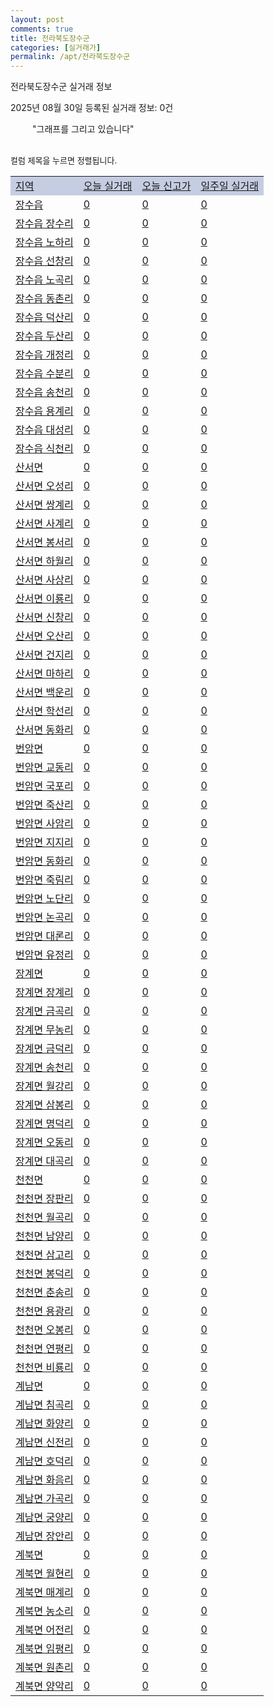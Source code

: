 ```yaml
---
layout: post
comments: true
title: 전라북도장수군
categories: [실거래가]
permalink: /apt/전라북도장수군
---
```


전라북도장수군 실거래 정보

2025년 08월 30일 등록된 실거래 정보: 0건

<!--<script async src="https://pagead2.googlesyndication.com/pagead/js/adsbygoogle.js?client=ca-pub-3485438051770037"
 crossorigin="anonymous"></script>-->

<script type="text/javascript">
  google.charts.load('current', {'packages':['corechart']});
  google.charts.setOnLoadCallback(drawChart);

  function drawChart() {
    var data = google.visualization.arrayToDataTable([['거래일', '매매', '전월세', '전매'], ['21-01', 1, 0, 0], ['21-03', 1, 1, 0], ['21-04', 1, 0, 0], ['21-05', 1, 0, 0], ['21-06', 1, 0, 0], ['21-07', 2, 0, 0], ['21-08', 1, 0, 0], ['21-09', 3, 1, 0], ['21-10', 2, 0, 0], ['21-11', 1, 1, 0], ['21-12', 2, 1, 0], ['22-01', 2, 0, 0], ['22-03', 4, 2, 0], ['22-06', 1, 0, 0], ['22-08', 1, 0, 0], ['23-08', 0, 1, 0], ['23-09', 1, 0, 0], ['23-10', 0, 1, 0], ['23-11', 0, 1, 0], ['23-12', 0, 3, 0], ['24-01', 1, 0, 0]]);

    var options = {
      title: '최근 1년간 유형별 거래량 추이',
      legend: { position: 'bottom' }
    };

    setTimeout(function() {
        var chart = new google.visualization.LineChart(document.getElementById('columnchart_material'));
        chart.draw(data, (options));
        document.getElementById('loading').style.display = 'none';
        var dayLabel = (new Date()).getDay();
        if (dayLabel < 2) {
            sorttable.innerSortFunction.apply(document.getElementById('week'), []);
            sorttable.innerSortFunction.apply(document.getElementById('week'), []);        
        }
        else {
            sorttable.innerSortFunction.apply(document.getElementById('today'), []);
            sorttable.innerSortFunction.apply(document.getElementById('today'), []);
        }
    }, 200);

  }
</script>

<div id="loading" style="z-index:20; display: block; margin-left: 35px">"그래프를 그리고 있습니다"</div>
<div id="columnchart_material" style="width: 95%; margin-left: -35px; display: block"></div>
<!--<div style="width: 95%; margin-left: -35px; display: block">
      <script async src="https://pagead2.googlesyndication.com/pagead/js/adsbygoogle.js?client=ca-pub-3485438051770037"
          crossorigin="anonymous"></script>
      <ins class="adsbygoogle"
          style="display:block"
          data-ad-format="fluid"
          data-ad-layout-key="-fb+5w+4e-db+86"
          data-ad-client="ca-pub-3485438051770037"
          data-ad-slot="1827090281"></ins>
      <script>
          (adsbygoogle = window.adsbygoogle || []).push({});
      </script>
</div>-->
<br>

<font size='small' style='font-size: small;'>컬럼 제목을 누르면 정렬됩니다.</font>
<table class="sortable">
  <tr style='background-color: rgba(114, 132, 186,0.4);'>
    <td id="region"><a href="#">지역</a></td>
    <td id="today"><a href="#">오늘 실거래</a></td>
    <td id="today_new"><a href="#">오늘 신고가</a></td>
    <td id="week"><a href="#">일주일 실거래</a></td>
  </tr>

  
  <tr class="item">
    <td><a href="전라북도장수군장수읍">장수읍</a></td>
    <td><a href="전라북도장수군장수읍">0</a></td>
    <td><a href="전라북도장수군장수읍">0</a></td>
    <td><a href="전라북도장수군장수읍">0</a></td>
  </tr>
    

  <tr class="item">
    <td><a href="전라북도장수군장수읍장수리">장수읍 장수리</a></td>
    <td><a href="전라북도장수군장수읍장수리">0</a></td>
    <td><a href="전라북도장수군장수읍장수리">0</a></td>
    <td><a href="전라북도장수군장수읍장수리">0</a></td>
  </tr>
    

  <tr class="item">
    <td><a href="전라북도장수군장수읍노하리">장수읍 노하리</a></td>
    <td><a href="전라북도장수군장수읍노하리">0</a></td>
    <td><a href="전라북도장수군장수읍노하리">0</a></td>
    <td><a href="전라북도장수군장수읍노하리">0</a></td>
  </tr>
    

  <tr class="item">
    <td><a href="전라북도장수군장수읍선창리">장수읍 선창리</a></td>
    <td><a href="전라북도장수군장수읍선창리">0</a></td>
    <td><a href="전라북도장수군장수읍선창리">0</a></td>
    <td><a href="전라북도장수군장수읍선창리">0</a></td>
  </tr>
    

  <tr class="item">
    <td><a href="전라북도장수군장수읍노곡리">장수읍 노곡리</a></td>
    <td><a href="전라북도장수군장수읍노곡리">0</a></td>
    <td><a href="전라북도장수군장수읍노곡리">0</a></td>
    <td><a href="전라북도장수군장수읍노곡리">0</a></td>
  </tr>
    

  <tr class="item">
    <td><a href="전라북도장수군장수읍동촌리">장수읍 동촌리</a></td>
    <td><a href="전라북도장수군장수읍동촌리">0</a></td>
    <td><a href="전라북도장수군장수읍동촌리">0</a></td>
    <td><a href="전라북도장수군장수읍동촌리">0</a></td>
  </tr>
    

  <tr class="item">
    <td><a href="전라북도장수군장수읍덕산리">장수읍 덕산리</a></td>
    <td><a href="전라북도장수군장수읍덕산리">0</a></td>
    <td><a href="전라북도장수군장수읍덕산리">0</a></td>
    <td><a href="전라북도장수군장수읍덕산리">0</a></td>
  </tr>
    

  <tr class="item">
    <td><a href="전라북도장수군장수읍두산리">장수읍 두산리</a></td>
    <td><a href="전라북도장수군장수읍두산리">0</a></td>
    <td><a href="전라북도장수군장수읍두산리">0</a></td>
    <td><a href="전라북도장수군장수읍두산리">0</a></td>
  </tr>
    

  <tr class="item">
    <td><a href="전라북도장수군장수읍개정리">장수읍 개정리</a></td>
    <td><a href="전라북도장수군장수읍개정리">0</a></td>
    <td><a href="전라북도장수군장수읍개정리">0</a></td>
    <td><a href="전라북도장수군장수읍개정리">0</a></td>
  </tr>
    

  <tr class="item">
    <td><a href="전라북도장수군장수읍수분리">장수읍 수분리</a></td>
    <td><a href="전라북도장수군장수읍수분리">0</a></td>
    <td><a href="전라북도장수군장수읍수분리">0</a></td>
    <td><a href="전라북도장수군장수읍수분리">0</a></td>
  </tr>
    

  <tr class="item">
    <td><a href="전라북도장수군장수읍송천리">장수읍 송천리</a></td>
    <td><a href="전라북도장수군장수읍송천리">0</a></td>
    <td><a href="전라북도장수군장수읍송천리">0</a></td>
    <td><a href="전라북도장수군장수읍송천리">0</a></td>
  </tr>
    

  <tr class="item">
    <td><a href="전라북도장수군장수읍용계리">장수읍 용계리</a></td>
    <td><a href="전라북도장수군장수읍용계리">0</a></td>
    <td><a href="전라북도장수군장수읍용계리">0</a></td>
    <td><a href="전라북도장수군장수읍용계리">0</a></td>
  </tr>
    

  <tr class="item">
    <td><a href="전라북도장수군장수읍대성리">장수읍 대성리</a></td>
    <td><a href="전라북도장수군장수읍대성리">0</a></td>
    <td><a href="전라북도장수군장수읍대성리">0</a></td>
    <td><a href="전라북도장수군장수읍대성리">0</a></td>
  </tr>
    

  <tr class="item">
    <td><a href="전라북도장수군장수읍식천리">장수읍 식천리</a></td>
    <td><a href="전라북도장수군장수읍식천리">0</a></td>
    <td><a href="전라북도장수군장수읍식천리">0</a></td>
    <td><a href="전라북도장수군장수읍식천리">0</a></td>
  </tr>
    

  <tr class="item">
    <td><a href="전라북도장수군산서면">산서면</a></td>
    <td><a href="전라북도장수군산서면">0</a></td>
    <td><a href="전라북도장수군산서면">0</a></td>
    <td><a href="전라북도장수군산서면">0</a></td>
  </tr>
    

  <tr class="item">
    <td><a href="전라북도장수군산서면오성리">산서면 오성리</a></td>
    <td><a href="전라북도장수군산서면오성리">0</a></td>
    <td><a href="전라북도장수군산서면오성리">0</a></td>
    <td><a href="전라북도장수군산서면오성리">0</a></td>
  </tr>
    

  <tr class="item">
    <td><a href="전라북도장수군산서면쌍계리">산서면 쌍계리</a></td>
    <td><a href="전라북도장수군산서면쌍계리">0</a></td>
    <td><a href="전라북도장수군산서면쌍계리">0</a></td>
    <td><a href="전라북도장수군산서면쌍계리">0</a></td>
  </tr>
    

  <tr class="item">
    <td><a href="전라북도장수군산서면사계리">산서면 사계리</a></td>
    <td><a href="전라북도장수군산서면사계리">0</a></td>
    <td><a href="전라북도장수군산서면사계리">0</a></td>
    <td><a href="전라북도장수군산서면사계리">0</a></td>
  </tr>
    

  <tr class="item">
    <td><a href="전라북도장수군산서면봉서리">산서면 봉서리</a></td>
    <td><a href="전라북도장수군산서면봉서리">0</a></td>
    <td><a href="전라북도장수군산서면봉서리">0</a></td>
    <td><a href="전라북도장수군산서면봉서리">0</a></td>
  </tr>
    

  <tr class="item">
    <td><a href="전라북도장수군산서면하월리">산서면 하월리</a></td>
    <td><a href="전라북도장수군산서면하월리">0</a></td>
    <td><a href="전라북도장수군산서면하월리">0</a></td>
    <td><a href="전라북도장수군산서면하월리">0</a></td>
  </tr>
    

  <tr class="item">
    <td><a href="전라북도장수군산서면사상리">산서면 사상리</a></td>
    <td><a href="전라북도장수군산서면사상리">0</a></td>
    <td><a href="전라북도장수군산서면사상리">0</a></td>
    <td><a href="전라북도장수군산서면사상리">0</a></td>
  </tr>
    

  <tr class="item">
    <td><a href="전라북도장수군산서면이룡리">산서면 이룡리</a></td>
    <td><a href="전라북도장수군산서면이룡리">0</a></td>
    <td><a href="전라북도장수군산서면이룡리">0</a></td>
    <td><a href="전라북도장수군산서면이룡리">0</a></td>
  </tr>
    

  <tr class="item">
    <td><a href="전라북도장수군산서면신창리">산서면 신창리</a></td>
    <td><a href="전라북도장수군산서면신창리">0</a></td>
    <td><a href="전라북도장수군산서면신창리">0</a></td>
    <td><a href="전라북도장수군산서면신창리">0</a></td>
  </tr>
    

  <tr class="item">
    <td><a href="전라북도장수군산서면오산리">산서면 오산리</a></td>
    <td><a href="전라북도장수군산서면오산리">0</a></td>
    <td><a href="전라북도장수군산서면오산리">0</a></td>
    <td><a href="전라북도장수군산서면오산리">0</a></td>
  </tr>
    

  <tr class="item">
    <td><a href="전라북도장수군산서면건지리">산서면 건지리</a></td>
    <td><a href="전라북도장수군산서면건지리">0</a></td>
    <td><a href="전라북도장수군산서면건지리">0</a></td>
    <td><a href="전라북도장수군산서면건지리">0</a></td>
  </tr>
    

  <tr class="item">
    <td><a href="전라북도장수군산서면마하리">산서면 마하리</a></td>
    <td><a href="전라북도장수군산서면마하리">0</a></td>
    <td><a href="전라북도장수군산서면마하리">0</a></td>
    <td><a href="전라북도장수군산서면마하리">0</a></td>
  </tr>
    

  <tr class="item">
    <td><a href="전라북도장수군산서면백운리">산서면 백운리</a></td>
    <td><a href="전라북도장수군산서면백운리">0</a></td>
    <td><a href="전라북도장수군산서면백운리">0</a></td>
    <td><a href="전라북도장수군산서면백운리">0</a></td>
  </tr>
    

  <tr class="item">
    <td><a href="전라북도장수군산서면학선리">산서면 학선리</a></td>
    <td><a href="전라북도장수군산서면학선리">0</a></td>
    <td><a href="전라북도장수군산서면학선리">0</a></td>
    <td><a href="전라북도장수군산서면학선리">0</a></td>
  </tr>
    

  <tr class="item">
    <td><a href="전라북도장수군산서면동화리">산서면 동화리</a></td>
    <td><a href="전라북도장수군산서면동화리">0</a></td>
    <td><a href="전라북도장수군산서면동화리">0</a></td>
    <td><a href="전라북도장수군산서면동화리">0</a></td>
  </tr>
    

  <tr class="item">
    <td><a href="전라북도장수군번암면">번암면</a></td>
    <td><a href="전라북도장수군번암면">0</a></td>
    <td><a href="전라북도장수군번암면">0</a></td>
    <td><a href="전라북도장수군번암면">0</a></td>
  </tr>
    

  <tr class="item">
    <td><a href="전라북도장수군번암면교동리">번암면 교동리</a></td>
    <td><a href="전라북도장수군번암면교동리">0</a></td>
    <td><a href="전라북도장수군번암면교동리">0</a></td>
    <td><a href="전라북도장수군번암면교동리">0</a></td>
  </tr>
    

  <tr class="item">
    <td><a href="전라북도장수군번암면국포리">번암면 국포리</a></td>
    <td><a href="전라북도장수군번암면국포리">0</a></td>
    <td><a href="전라북도장수군번암면국포리">0</a></td>
    <td><a href="전라북도장수군번암면국포리">0</a></td>
  </tr>
    

  <tr class="item">
    <td><a href="전라북도장수군번암면죽산리">번암면 죽산리</a></td>
    <td><a href="전라북도장수군번암면죽산리">0</a></td>
    <td><a href="전라북도장수군번암면죽산리">0</a></td>
    <td><a href="전라북도장수군번암면죽산리">0</a></td>
  </tr>
    

  <tr class="item">
    <td><a href="전라북도장수군번암면사암리">번암면 사암리</a></td>
    <td><a href="전라북도장수군번암면사암리">0</a></td>
    <td><a href="전라북도장수군번암면사암리">0</a></td>
    <td><a href="전라북도장수군번암면사암리">0</a></td>
  </tr>
    

  <tr class="item">
    <td><a href="전라북도장수군번암면지지리">번암면 지지리</a></td>
    <td><a href="전라북도장수군번암면지지리">0</a></td>
    <td><a href="전라북도장수군번암면지지리">0</a></td>
    <td><a href="전라북도장수군번암면지지리">0</a></td>
  </tr>
    

  <tr class="item">
    <td><a href="전라북도장수군번암면동화리">번암면 동화리</a></td>
    <td><a href="전라북도장수군번암면동화리">0</a></td>
    <td><a href="전라북도장수군번암면동화리">0</a></td>
    <td><a href="전라북도장수군번암면동화리">0</a></td>
  </tr>
    

  <tr class="item">
    <td><a href="전라북도장수군번암면죽림리">번암면 죽림리</a></td>
    <td><a href="전라북도장수군번암면죽림리">0</a></td>
    <td><a href="전라북도장수군번암면죽림리">0</a></td>
    <td><a href="전라북도장수군번암면죽림리">0</a></td>
  </tr>
    

  <tr class="item">
    <td><a href="전라북도장수군번암면노단리">번암면 노단리</a></td>
    <td><a href="전라북도장수군번암면노단리">0</a></td>
    <td><a href="전라북도장수군번암면노단리">0</a></td>
    <td><a href="전라북도장수군번암면노단리">0</a></td>
  </tr>
    

  <tr class="item">
    <td><a href="전라북도장수군번암면논곡리">번암면 논곡리</a></td>
    <td><a href="전라북도장수군번암면논곡리">0</a></td>
    <td><a href="전라북도장수군번암면논곡리">0</a></td>
    <td><a href="전라북도장수군번암면논곡리">0</a></td>
  </tr>
    

  <tr class="item">
    <td><a href="전라북도장수군번암면대론리">번암면 대론리</a></td>
    <td><a href="전라북도장수군번암면대론리">0</a></td>
    <td><a href="전라북도장수군번암면대론리">0</a></td>
    <td><a href="전라북도장수군번암면대론리">0</a></td>
  </tr>
    

  <tr class="item">
    <td><a href="전라북도장수군번암면유정리">번암면 유정리</a></td>
    <td><a href="전라북도장수군번암면유정리">0</a></td>
    <td><a href="전라북도장수군번암면유정리">0</a></td>
    <td><a href="전라북도장수군번암면유정리">0</a></td>
  </tr>
    

  <tr class="item">
    <td><a href="전라북도장수군장계면">장계면</a></td>
    <td><a href="전라북도장수군장계면">0</a></td>
    <td><a href="전라북도장수군장계면">0</a></td>
    <td><a href="전라북도장수군장계면">0</a></td>
  </tr>
    

  <tr class="item">
    <td><a href="전라북도장수군장계면장계리">장계면 장계리</a></td>
    <td><a href="전라북도장수군장계면장계리">0</a></td>
    <td><a href="전라북도장수군장계면장계리">0</a></td>
    <td><a href="전라북도장수군장계면장계리">0</a></td>
  </tr>
    

  <tr class="item">
    <td><a href="전라북도장수군장계면금곡리">장계면 금곡리</a></td>
    <td><a href="전라북도장수군장계면금곡리">0</a></td>
    <td><a href="전라북도장수군장계면금곡리">0</a></td>
    <td><a href="전라북도장수군장계면금곡리">0</a></td>
  </tr>
    

  <tr class="item">
    <td><a href="전라북도장수군장계면무농리">장계면 무농리</a></td>
    <td><a href="전라북도장수군장계면무농리">0</a></td>
    <td><a href="전라북도장수군장계면무농리">0</a></td>
    <td><a href="전라북도장수군장계면무농리">0</a></td>
  </tr>
    

  <tr class="item">
    <td><a href="전라북도장수군장계면금덕리">장계면 금덕리</a></td>
    <td><a href="전라북도장수군장계면금덕리">0</a></td>
    <td><a href="전라북도장수군장계면금덕리">0</a></td>
    <td><a href="전라북도장수군장계면금덕리">0</a></td>
  </tr>
    

  <tr class="item">
    <td><a href="전라북도장수군장계면송천리">장계면 송천리</a></td>
    <td><a href="전라북도장수군장계면송천리">0</a></td>
    <td><a href="전라북도장수군장계면송천리">0</a></td>
    <td><a href="전라북도장수군장계면송천리">0</a></td>
  </tr>
    

  <tr class="item">
    <td><a href="전라북도장수군장계면월강리">장계면 월강리</a></td>
    <td><a href="전라북도장수군장계면월강리">0</a></td>
    <td><a href="전라북도장수군장계면월강리">0</a></td>
    <td><a href="전라북도장수군장계면월강리">0</a></td>
  </tr>
    

  <tr class="item">
    <td><a href="전라북도장수군장계면삼봉리">장계면 삼봉리</a></td>
    <td><a href="전라북도장수군장계면삼봉리">0</a></td>
    <td><a href="전라북도장수군장계면삼봉리">0</a></td>
    <td><a href="전라북도장수군장계면삼봉리">0</a></td>
  </tr>
    

  <tr class="item">
    <td><a href="전라북도장수군장계면명덕리">장계면 명덕리</a></td>
    <td><a href="전라북도장수군장계면명덕리">0</a></td>
    <td><a href="전라북도장수군장계면명덕리">0</a></td>
    <td><a href="전라북도장수군장계면명덕리">0</a></td>
  </tr>
    

  <tr class="item">
    <td><a href="전라북도장수군장계면오동리">장계면 오동리</a></td>
    <td><a href="전라북도장수군장계면오동리">0</a></td>
    <td><a href="전라북도장수군장계면오동리">0</a></td>
    <td><a href="전라북도장수군장계면오동리">0</a></td>
  </tr>
    

  <tr class="item">
    <td><a href="전라북도장수군장계면대곡리">장계면 대곡리</a></td>
    <td><a href="전라북도장수군장계면대곡리">0</a></td>
    <td><a href="전라북도장수군장계면대곡리">0</a></td>
    <td><a href="전라북도장수군장계면대곡리">0</a></td>
  </tr>
    

  <tr class="item">
    <td><a href="전라북도장수군천천면">천천면</a></td>
    <td><a href="전라북도장수군천천면">0</a></td>
    <td><a href="전라북도장수군천천면">0</a></td>
    <td><a href="전라북도장수군천천면">0</a></td>
  </tr>
    

  <tr class="item">
    <td><a href="전라북도장수군천천면장판리">천천면 장판리</a></td>
    <td><a href="전라북도장수군천천면장판리">0</a></td>
    <td><a href="전라북도장수군천천면장판리">0</a></td>
    <td><a href="전라북도장수군천천면장판리">0</a></td>
  </tr>
    

  <tr class="item">
    <td><a href="전라북도장수군천천면월곡리">천천면 월곡리</a></td>
    <td><a href="전라북도장수군천천면월곡리">0</a></td>
    <td><a href="전라북도장수군천천면월곡리">0</a></td>
    <td><a href="전라북도장수군천천면월곡리">0</a></td>
  </tr>
    

  <tr class="item">
    <td><a href="전라북도장수군천천면남양리">천천면 남양리</a></td>
    <td><a href="전라북도장수군천천면남양리">0</a></td>
    <td><a href="전라북도장수군천천면남양리">0</a></td>
    <td><a href="전라북도장수군천천면남양리">0</a></td>
  </tr>
    

  <tr class="item">
    <td><a href="전라북도장수군천천면삼고리">천천면 삼고리</a></td>
    <td><a href="전라북도장수군천천면삼고리">0</a></td>
    <td><a href="전라북도장수군천천면삼고리">0</a></td>
    <td><a href="전라북도장수군천천면삼고리">0</a></td>
  </tr>
    

  <tr class="item">
    <td><a href="전라북도장수군천천면봉덕리">천천면 봉덕리</a></td>
    <td><a href="전라북도장수군천천면봉덕리">0</a></td>
    <td><a href="전라북도장수군천천면봉덕리">0</a></td>
    <td><a href="전라북도장수군천천면봉덕리">0</a></td>
  </tr>
    

  <tr class="item">
    <td><a href="전라북도장수군천천면춘송리">천천면 춘송리</a></td>
    <td><a href="전라북도장수군천천면춘송리">0</a></td>
    <td><a href="전라북도장수군천천면춘송리">0</a></td>
    <td><a href="전라북도장수군천천면춘송리">0</a></td>
  </tr>
    

  <tr class="item">
    <td><a href="전라북도장수군천천면용광리">천천면 용광리</a></td>
    <td><a href="전라북도장수군천천면용광리">0</a></td>
    <td><a href="전라북도장수군천천면용광리">0</a></td>
    <td><a href="전라북도장수군천천면용광리">0</a></td>
  </tr>
    

  <tr class="item">
    <td><a href="전라북도장수군천천면오봉리">천천면 오봉리</a></td>
    <td><a href="전라북도장수군천천면오봉리">0</a></td>
    <td><a href="전라북도장수군천천면오봉리">0</a></td>
    <td><a href="전라북도장수군천천면오봉리">0</a></td>
  </tr>
    

  <tr class="item">
    <td><a href="전라북도장수군천천면연평리">천천면 연평리</a></td>
    <td><a href="전라북도장수군천천면연평리">0</a></td>
    <td><a href="전라북도장수군천천면연평리">0</a></td>
    <td><a href="전라북도장수군천천면연평리">0</a></td>
  </tr>
    

  <tr class="item">
    <td><a href="전라북도장수군천천면비룡리">천천면 비룡리</a></td>
    <td><a href="전라북도장수군천천면비룡리">0</a></td>
    <td><a href="전라북도장수군천천면비룡리">0</a></td>
    <td><a href="전라북도장수군천천면비룡리">0</a></td>
  </tr>
    

  <tr class="item">
    <td><a href="전라북도장수군계남면">계남면</a></td>
    <td><a href="전라북도장수군계남면">0</a></td>
    <td><a href="전라북도장수군계남면">0</a></td>
    <td><a href="전라북도장수군계남면">0</a></td>
  </tr>
    

  <tr class="item">
    <td><a href="전라북도장수군계남면침곡리">계남면 침곡리</a></td>
    <td><a href="전라북도장수군계남면침곡리">0</a></td>
    <td><a href="전라북도장수군계남면침곡리">0</a></td>
    <td><a href="전라북도장수군계남면침곡리">0</a></td>
  </tr>
    

  <tr class="item">
    <td><a href="전라북도장수군계남면화양리">계남면 화양리</a></td>
    <td><a href="전라북도장수군계남면화양리">0</a></td>
    <td><a href="전라북도장수군계남면화양리">0</a></td>
    <td><a href="전라북도장수군계남면화양리">0</a></td>
  </tr>
    

  <tr class="item">
    <td><a href="전라북도장수군계남면신전리">계남면 신전리</a></td>
    <td><a href="전라북도장수군계남면신전리">0</a></td>
    <td><a href="전라북도장수군계남면신전리">0</a></td>
    <td><a href="전라북도장수군계남면신전리">0</a></td>
  </tr>
    

  <tr class="item">
    <td><a href="전라북도장수군계남면호덕리">계남면 호덕리</a></td>
    <td><a href="전라북도장수군계남면호덕리">0</a></td>
    <td><a href="전라북도장수군계남면호덕리">0</a></td>
    <td><a href="전라북도장수군계남면호덕리">0</a></td>
  </tr>
    

  <tr class="item">
    <td><a href="전라북도장수군계남면화음리">계남면 화음리</a></td>
    <td><a href="전라북도장수군계남면화음리">0</a></td>
    <td><a href="전라북도장수군계남면화음리">0</a></td>
    <td><a href="전라북도장수군계남면화음리">0</a></td>
  </tr>
    

  <tr class="item">
    <td><a href="전라북도장수군계남면가곡리">계남면 가곡리</a></td>
    <td><a href="전라북도장수군계남면가곡리">0</a></td>
    <td><a href="전라북도장수군계남면가곡리">0</a></td>
    <td><a href="전라북도장수군계남면가곡리">0</a></td>
  </tr>
    

  <tr class="item">
    <td><a href="전라북도장수군계남면궁양리">계남면 궁양리</a></td>
    <td><a href="전라북도장수군계남면궁양리">0</a></td>
    <td><a href="전라북도장수군계남면궁양리">0</a></td>
    <td><a href="전라북도장수군계남면궁양리">0</a></td>
  </tr>
    

  <tr class="item">
    <td><a href="전라북도장수군계남면장안리">계남면 장안리</a></td>
    <td><a href="전라북도장수군계남면장안리">0</a></td>
    <td><a href="전라북도장수군계남면장안리">0</a></td>
    <td><a href="전라북도장수군계남면장안리">0</a></td>
  </tr>
    

  <tr class="item">
    <td><a href="전라북도장수군계북면">계북면</a></td>
    <td><a href="전라북도장수군계북면">0</a></td>
    <td><a href="전라북도장수군계북면">0</a></td>
    <td><a href="전라북도장수군계북면">0</a></td>
  </tr>
    

  <tr class="item">
    <td><a href="전라북도장수군계북면월현리">계북면 월현리</a></td>
    <td><a href="전라북도장수군계북면월현리">0</a></td>
    <td><a href="전라북도장수군계북면월현리">0</a></td>
    <td><a href="전라북도장수군계북면월현리">0</a></td>
  </tr>
    

  <tr class="item">
    <td><a href="전라북도장수군계북면매계리">계북면 매계리</a></td>
    <td><a href="전라북도장수군계북면매계리">0</a></td>
    <td><a href="전라북도장수군계북면매계리">0</a></td>
    <td><a href="전라북도장수군계북면매계리">0</a></td>
  </tr>
    

  <tr class="item">
    <td><a href="전라북도장수군계북면농소리">계북면 농소리</a></td>
    <td><a href="전라북도장수군계북면농소리">0</a></td>
    <td><a href="전라북도장수군계북면농소리">0</a></td>
    <td><a href="전라북도장수군계북면농소리">0</a></td>
  </tr>
    

  <tr class="item">
    <td><a href="전라북도장수군계북면어전리">계북면 어전리</a></td>
    <td><a href="전라북도장수군계북면어전리">0</a></td>
    <td><a href="전라북도장수군계북면어전리">0</a></td>
    <td><a href="전라북도장수군계북면어전리">0</a></td>
  </tr>
    

  <tr class="item">
    <td><a href="전라북도장수군계북면임평리">계북면 임평리</a></td>
    <td><a href="전라북도장수군계북면임평리">0</a></td>
    <td><a href="전라북도장수군계북면임평리">0</a></td>
    <td><a href="전라북도장수군계북면임평리">0</a></td>
  </tr>
    

  <tr class="item">
    <td><a href="전라북도장수군계북면원촌리">계북면 원촌리</a></td>
    <td><a href="전라북도장수군계북면원촌리">0</a></td>
    <td><a href="전라북도장수군계북면원촌리">0</a></td>
    <td><a href="전라북도장수군계북면원촌리">0</a></td>
  </tr>
    

  <tr class="item">
    <td><a href="전라북도장수군계북면양악리">계북면 양악리</a></td>
    <td><a href="전라북도장수군계북면양악리">0</a></td>
    <td><a href="전라북도장수군계북면양악리">0</a></td>
    <td><a href="전라북도장수군계북면양악리">0</a></td>
  </tr>
    


</table>


    